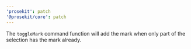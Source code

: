 ```yaml
---
'prosekit': patch
'@prosekit/core': patch
---
```


The `toggleMark` command function will add the mark when only part of the selection has the mark already.
